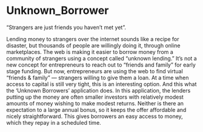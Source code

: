 # Unknown_Borrower
“Strangers are just friends you haven’t met yet”.

Lending money to strangers over the internet sounds like a recipe for disaster, but thousands of people are willingly doing it, through online marketplaces.
The web is making it easier to borrow money from a community of strangers using a concept called “unknown lending.” It’s not a new concept for entrepreneurs to reach out to “friends and family” for early stage funding. But now, entrepreneurs are using the web to find virtual “friends & family” — strangers willing to give them a loan. At a time when access to capital is still very tight, this is an interesting option. And this what the ‘Unknown Borrowers’ application does.
In this application, the lenders putting up the money are often smaller investors with relatively modest amounts of money wishing to make modest returns. Neither is there an expectation to a large annual bonus, so it keeps the offer affordable and nicely straightforward. This gives borrowers an easy access to money, which they repay in a scheduled time.
